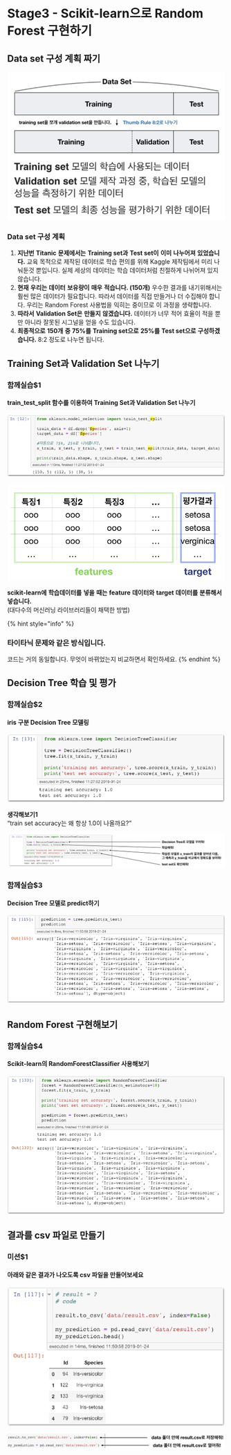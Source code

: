 # Stage3 - Scikit-learn으로 Random Forest 구현하기

## Data set 구성 계획 짜기

![&#xCC38;&#xACE0;](../.gitbook/assets/image%20%2836%29.png)

### Data set 구성 계획

1. **지난번** **Titanic** **문제에서는** **Training set과** **Test set이** **이미** **나누어져** **있었습니다.**  교육 목적으로 제작된 데이터로 학습 편의를 위해 Kaggle 제작팀에서 미리 나눠둔것 뿐입니다. 실제 세상의 데이터는 학습 데이터처럼 친절하게 나뉘어져 있지 않습니다.
2. **현재** **우리는** **데이터** **보유량이** **매우** **적습니다. \(150개\)**  우수한 결과를 내기위해서는 훨씬 많은 데이터가 필요합니다. 따라서 데이터를 직접 만들거나 더 수집해야 합니다. 우리는 Random Forest 사용법을 익히는 중이므로 이 과정을 생략합니다.
3. **따라서** **Validation Set은** **만들지** **않겠습니다.**  데이터가 너무 적어 효율이 적을 뿐만 아니라 잘못된 시그널을 얻을 수도 있습니다.
4. **최종적으로** **150개** **중** **75%를** **Training set으로** **25%를** **Test set으로**  **구성하겠습니다.**  8:2 정도로 나누면 됩니다.

## Training Set과 Validation Set 나누기

### 함께실습$1

#### train\_test\_split 함수를 이용하여 Training Set과 Validation Set 나누기

![](../.gitbook/assets/image%20%28160%29.png)

![](../.gitbook/assets/image%20%2849%29.png)

  
**scikit-learn에** **학습데이터를** **넣을** **때는** **feature** **데이터와** **target** **데이터를** **분류해서** **넣습니다.**  
 \(대다수의 머신러닝 라이브러리들이 채택한 방법\)

{% hint style="info" %}
### 타이타닉 문제와 같은 방식입니다.

코드는 거의 동일합니다. 무엇이 바뀌었는지 비교하면서 확인하세요.
{% endhint %}

## Decision Tree 학습 및 평가

### 함께실습$2

#### iris 구분 Decision Tree 모델링

![](../.gitbook/assets/image%20%2893%29.png)

**생각해보기1**  
“train set accuracy는 왜 항상 1.0이 나올까요?”

![&#xCD94;&#xAC00;&#xC124;&#xBA85;](../.gitbook/assets/image%20%28135%29.png)

### 함께실습$3

#### Decision Tree 모델로 predict하기

![&#xB9CC;&#xB4E4;&#xC5B4;&#xC9C4; Decision Tree&#xB85C; test &#xB370;&#xC774;&#xD130;&#xB97C; &#xD310;&#xB2E8;&#xD574;&#xC918;](../.gitbook/assets/image%20%28179%29.png)

## Random Forest 구현해보기

### 함께실습$4

#### Scikit-learn의 RandomForestClassifier 사용해보기

![](../.gitbook/assets/image%20%2853%29.png)

## 결과를 csv 파일로 만들기

### 미션$1

#### 아래와 같은 결과가 나오도록 csv 파일을 만들어보세요

![](../.gitbook/assets/image%20%28370%29.png)

![&#xCD94;&#xAC00;&#xC124;&#xBA85;](../.gitbook/assets/image%20%28324%29.png)

